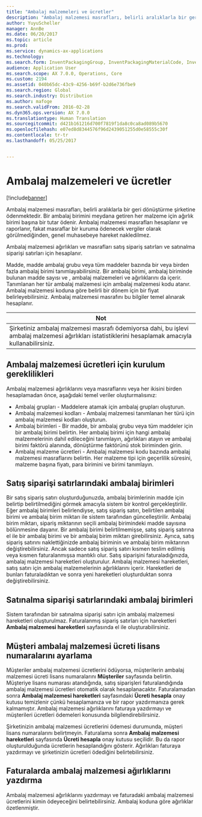 ```yaml
---
title: "Ambalaj malzemeleri ve ücretler"
description: "Ambalaj malzemesi masrafları, belirli aralıklarla bir geri dönüştürme şirketine ödenmektedir. Bir ambalaj birimini meydana getiren her malzeme için ağırlık birimi başına bir tutar ödenir. Ambalaj malzemesi masrafları hesaplanır ve raporlanır, fakat masraflar bir kuruma ödenecek vergiler olarak görülmediğinden, genel muhasebeye hareket nakledilmez."
author: YuyuScheller
manager: AnnBe
ms.date: 06/20/2017
ms.topic: article
ms.prod: 
ms.service: dynamics-ax-applications
ms.technology: 
ms.search.form: InventPackagingGroup, InventPackagingMaterialCode, InventPackagingMaterialFee, InventPackagingMaterialTrans, InventPackagingMaterialTransPurch, InventPackagingUnit
audience: Application User
ms.search.scope: AX 7.0.0, Operations, Core
ms.custom: 2194
ms.assetid: 040b65dc-43c9-4256-b69f-b2d6e736fbe9
ms.search.region: Global
ms.search.industry: Distribution
ms.author: mafoge
ms.search.validFrom: 2016-02-28
ms.dyn365.ops.version: AX 7.0.0
ms.translationtype: Human Translation
ms.sourcegitcommit: d421b161216d700f7819f1da8c0ca8ad089b5670
ms.openlocfilehash: e07ed8d8344576f96d2439051255d0e58555c30f
ms.contentlocale: tr-tr
ms.lasthandoff: 05/25/2017


---
```


# <a name="packing-materials-and-fees"></a>Ambalaj malzemeleri ve ücretler

[!include[banner](../includes/banner.md)]


Ambalaj malzemesi masrafları, belirli aralıklarla bir geri dönüştürme şirketine ödenmektedir. Bir ambalaj birimini meydana getiren her malzeme için ağırlık birimi başına bir tutar ödenir. Ambalaj malzemesi masrafları hesaplanır ve raporlanır, fakat masraflar bir kuruma ödenecek vergiler olarak görülmediğinden, genel muhasebeye hareket nakledilmez.

Ambalaj malzemesi ağırlıkları ve masrafları satış sipariş satırları ve satınalma siparişi satırları için hesaplanır.

Madde, madde ambalaj grubu veya tüm maddeler bazında bir veya birden fazla ambalaj birimi tanımlayabilirsiniz. Bir ambalaj birimi, ambalaj biriminde bulunan madde sayısı ve , ambalaj malzemeleri ve ağırlıklarını da içerir. Tanımlanan her tür ambalaj malzemesi için ambalaj malzemesi kodu atanır. Ambalaj malzemesi koduna göre belirli bir dönem için bir fiyat belirleyebilirsiniz. Ambalaj malzemesi masrafını bu bilgiler temel alınarak hesaplanır.

| **Not**                                                                                                                                             |
|------------------------------------------------------------------------------------------------------------------------------------------------------|
| Şirketiniz ambalaj malzemesi masrafı ödemiyorsa dahi, bu işlevi ambalaj malzemesi ağırlıkları istatistiklerini hesaplamak amacıyla kullanabilirsiniz. |

## <a name="setup-requirements-for-packing-material-fees"></a>Ambalaj malzemesi ücretleri için kurulum gereklilikleri
Ambalaj malzemesi ağırlıklarını veya masraflarını veya her ikisini birden hesaplamadan önce, aşağıdaki temel veriler oluşturmalısınız:

-   Ambalaj grupları - Maddelere atamak için ambalaj grupları oluşturun.
-   Ambalaj malzemesi kodları - Ambalaj malzemesi tanımlanan her türü için ambalaj malzemesi kodları oluşturun.
-   Ambalaj birimleri - Bir madde, bir ambalaj grubu veya tüm maddeler için bir ambalaj birimi belirtin. Her ambalaj birimi için hangi ambalaj malzemelerinin dahil edileceğini tanımlayın, ağırlıkları atayın ve ambalaj birimi faktörü alanında, dönüştürme faktörünü stok biriminden girin.
-   Ambalaj malzeme ücretleri - Ambalaj malzemesi kodu bazında ambalaj malzemesi masraflarını belirtin. Her malzeme tipi için geçerlilik süresini, malzeme başına fiyatı, para birimini ve birimi tanımlayın.

## <a name="packing-units-on-sales-order-lines"></a>Satış siparişi satırlarındaki ambalaj birimleri
Bir satış sipariş satırı oluşturduğunuzda, ambalaj birimlerinin madde için belirtip belirtilmediğini görmek amacıyla sistem bir kontrol gerçekleştirilir. Eğer ambalaj birimleri belirlendiyse, satış sipariş satırı, belirtilen ambalaj birimi ve ambalaj birim miktarı ile sistem tarafından güncelleştirilir. Ambalaj birim miktarı, sipariş miktarının seçili ambalaj birimindeki madde sayısına bölünmesine dayanır. Bir ambalaj birimi belirtilmemişse, satış sipariş satırına el ile bir ambalaj birimi ve bir ambalaj birim miktarı girebilirsiniz. Ayrıca, satış sipariş satırını naklettiğinizde ambalaj biriminin ve ambalaj birim miktarının değiştirebilirsiniz. Ancak sadece satış sipariş satırı kısmen teslim edilmiş veya kısmen faturalanmışsa mantıklı olur. Satış siparişini faturaladığınızda, ambalaj malzemesi hareketleri oluşturulur. Ambalaj malzemesi hareketleri, satış satırı için ambalaj malzemelerinin ağırlıklarını içerir. Hareketleri de bunları faturaladıktan ve sonra yeni hareketleri oluşturduktan sonra değiştirebilirsiniz.

## <a name="packing-units-on-purchase-order-lines"></a>Satınalma siparişi satırlarındaki ambalaj birimleri
Sistem tarafından bir satınalma siparişi satırı için ambalaj malzemesi hareketleri oluşturulmaz. Faturalanmış sipariş satırları için hareketleri **Ambalaj malzemesi hareketleri** sayfasında el ile oluşturabilirsiniz.

## <a name="set-up-customer-packagingmaterialfee-license-numbers"></a>Müşteri ambalaj malzemesi ücreti lisans numaralarını ayarlama
Müşteriler ambalaj malzemesi ücretlerini ödüyorsa, müşterilerin ambalaj malzemesi ücreti lisans numaralarını **Müşteriler** sayfasında belirtin. Müşteriye lisans numarası atandığında, satış siparişleri faturalandığında ambalaj malzemesi ücretleri otomatik olarak hesaplanacaktır. Faturalamadan sonra **Ambalaj malzemesi hareketleri** sayfasındaki **Ücreti hesapla** onay kutusu temizlenir çünkü hesaplamanıza ve bir rapor yazdırmanıza gerek kalmamıştır. Ambalaj malzemesi ağırlıklarını faturaya yazdırmayı ve müşterileri ücretleri ödemeleri konusunda bilgilendirebilirsiniz. 

Şirketinizin ambalaj malzemesi ücretlerini ödemesi durumunda, müşteri lisans numaralarını belirtmeyin. Faturalama sonra **Ambalaj malzemesi hareketleri** sayfasında **Ücreti hesapla** onay kutusu seçilidir. Bu da rapor oluşturulduğunda ücretlerin hesaplandığını gösterir. Ağırlıkları faturaya yazdırmayı ve şirketinizin ücretleri ödediğini belirtebilirsiniz.

## <a name="print-packaging-material-weights-on-invoices"></a>Faturalarda ambalaj malzemesi ağırlıklarını yazdırma
Ambalaj malzemesi ağırlıklarını yazdırmayı ve faturadaki ambalaj malzemesi ücretlerini kimin ödeyeceğini belirtebilirsiniz. Ambalaj koduna göre ağırlıklar özetlenmiştir.
 





